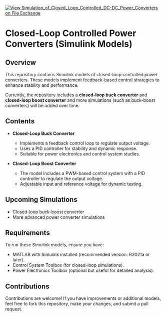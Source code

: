 [![View Simulation_of_Closed_Loop_Controlled_DC-DC_Power_Converters on File Exchange](https://www.mathworks.com/matlabcentral/images/matlab-file-exchange.svg)](https://in.mathworks.com/matlabcentral/fileexchange/180629-simulation_of_closed_loop_controlled_dc-dc_power_converters)
# **Closed-Loop Controlled Power Converters (Simulink Models)**  

## **Overview**  
This repository contains Simulink models of closed-loop controlled power converters. These models implement feedback-based control strategies to enhance stability and performance.  

Currently, the repository includes a **closed-loop buck converter** and **closed-loop boost converter** and more simulations (such as buck-boost converters) will be added over time.  

## **Contents**  
- **Closed-Loop Buck Converter** 
  - Implements a feedback control loop to regulate output voltage.  
  - Uses a PID controller for stability and dynamic response.
  - Suitable for power electronics and control system studies.
 
- **Closed-Loop Boost Converter**
  - The model includes a PWM-based control system with a PID controller to regulate the output voltage.
  - Adjustable input and reference voltage for dynamic testing.

## **Upcoming Simulations**  
- Closed-loop buck-boost converter  
- More advanced power converter simulations

## **Requirements**  
To run these Simulink models, ensure you have:  
- MATLAB with Simulink installed (recommended version: R2021a or later).  
- Control System Toolbox (for closed-loop simulations).  
- Power Electronics Toolbox (optional but useful for detailed analysis).  

## **Contributions**  
Contributions are welcome! If you have improvements or additional models, feel free to fork this repository, make your changes, and submit a pull request.
